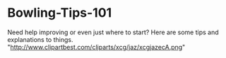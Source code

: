# Bowling-Tips-101
Need help improving or even just where to start? Here are some tips and explanations to things.
"http://www.clipartbest.com/cliparts/xcg/jaz/xcgjazecA.png"
